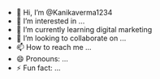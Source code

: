 - 👋 Hi, I’m @Kanikaverma1234
- 👀 I’m interested in ...
- 🌱 I’m currently learning digital marketing
- 💞️ I’m looking to collaborate on ...
- 📫 How to reach me ...
- 😄 Pronouns: ...
- ⚡ Fun fact: ...

<!---
Kanikaverma1234/Kanikaverma1234 is a ✨ special ✨ repository because its `README.md` (this file) appears on your GitHub profile.
You can click the Preview link to take a look at your changes.
--->
